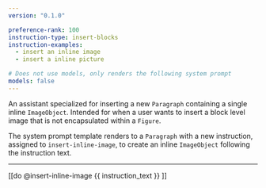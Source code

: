 ```yaml
---
version: "0.1.0"

preference-rank: 100
instruction-type: insert-blocks
instruction-examples:
  - insert an inline image
  - insert a inline picture

# Does not use models, only renders the following system prompt
models: false
---
```


An assistant specialized for inserting a new `Paragraph` containing a single inline `ImageObject`. Intended for when a user wants to insert a block level image that is not encapsulated within a `Figure`.

The system prompt template renders to a `Paragraph` with a new instruction, assigned to `insert-inline-image`, to create an inline `ImageObject` following the instruction text.

---

[[do @insert-inline-image {{ instruction_text }} ]]
